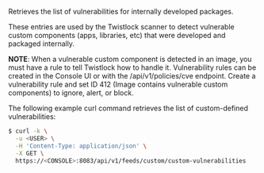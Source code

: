 Retrieves the list of vulnerabilities for internally developed packages.

These entries are used by the Twistlock scanner to detect vulnerable custom components (apps, libraries, etc) that were developed and packaged internally.

**NOTE**: When a vulnerable custom component is detected in an image, you must have a rule to tell Twistlock how to handle it.
Vulnerability rules can be created in the Console UI or with the /api/v1/policies/cve endpoint.
Create a vulnerability rule and set ID 412 (Image contains vulnerable custom components) to ignore, alert, or block.

The following example curl command retrieves the list of custom-defined vulnerabilities:

```bash
$ curl -k \
  -u <USER> \
  -H 'Content-Type: application/json' \
  -X GET \
  https://<CONSOLE>:8083/api/v1/feeds/custom/custom-vulnerabilities
```
